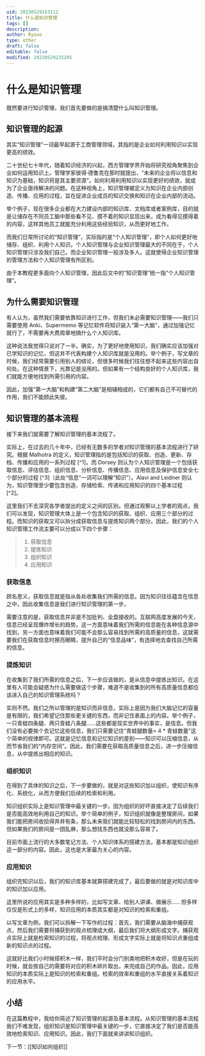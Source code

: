 ```yaml
---
uid: 20230529153112
title: 什么是知识管理
tags: []
description: 
author: Ryooo
type: other
draft: false
editable: false
modified: 20230529225205
---
```


# 什么是知识管理

既然要进行知识管理，我们首先要做的是搞清楚什么叫知识管理。

## 知识管理的起源

其实“知识管理”一词最早起源于工商管理领域，其指的是企业如何利用知识以实现更高的绩效。

二十世纪七十年代，随着知识经济的兴起，西方管理学界开始将研究视角聚焦到企业如何运用知识上。管理学家彼得·德鲁克在那时就提出，“未来的企业将以信息和知识为基础，知识将是其主要资源”。如何利用利用知识以实现更好的绩效，就成为了企业亟待解决的问题。在这种视角上，知识管理被定义为知识在企业内部创造、传播、应用的过程，旨在促进企业成员的知识交换和知识在企业内部的流动。

举个例子，现在很多企业都在大力建设内部的知识库、文档库或者案例库，目的就是让储存在不同员工脑中那些看不见、摸不着的知识显现出来，成为看得见摸得着的内容，这样其他员工就能充分利用这些经验知识，从而更好地工作。

而我们日常所讨论的“知识管理”，实际指的是“个人知识管理”，即个人如何更好地储存、组织、利用个人知识。个人知识管理与企业知识管理最大的不同在于，个人知识管理只涉及我们自己，而企业知识管理一般涉及多人。这就使得企业知识管理的管理方法和个人知识管理有所区别。

由于本教程更多面向个人知识管理，因此后文中的“知识管理”统一指“个人知识管理”。

## 为什么需要知识管理

有人认为，虽然我们需要依靠知识进行工作，但我们未必需要知识管理——我们只需要使用 Anki、Supermemo 等记忆软件将知识装入“第一大脑”，通过加强记忆就行了，不需要再大费周章地搞什么个人知识库。

这种说法我觉得只说对了一半。确实，为了更好地使用知识，我们确实应该加强对已学知识的记忆，但这并不代表构建个人知识库就是没用的。举个例子，写文章的时候，我们经常需要引用别人的结论，但很多时候我们往往想不起来这些内容出自何处。在这种情景下，光靠记是没用的。但如果有一个结构良好的个人知识库，我们就能方便地找到所需引用的内容。

因此，加强“第一大脑”和构建“第二大脑”是相辅相成的，它们都有自己不可替代的作用，我们不能顾此失彼。

## 知识管理的基本流程

接下来我们就需要了解知识管理的基本流程了。

实际上，在过去的几十年中，已经有无数多的学者对知识管理的基本流程进行了研究。根据 Malhotra 的定义，知识管理指的是包括知识的获取、创造、更新、存档、传播和应用的一系列过程 [^1]。而 Dorsey 则认为个人知识管理是一个包括获取信息、评估信息、组织信息、分析信息、传播信息、应用信息及保护信息安全七个部分的过程 [^3]（此处“信息”一词可以理解“知识”）。Alavi and Leidner 则认为，知识管理至少要包含创造、存储检索、传递和应用知识的四个基本过程 [^2]。

这里我们不去深究各学者提出的定义之间的区别。但通过观察以上学者的观点，我们可以发现，知识管理大体上是一个包含知识的获取、组织、应用三个部分的过程。而知识的获取又可以拆分成获取信息与提炼知识两个部分。因此，我们的个人知识管理工作流主要可以分成以下四个步骤：

> 1. 获取信息
> 2. 提炼知识
> 3. 组织知识
> 4. 应用知识

### 获取信息

顾名思义，获取信息就是指从各处收集我们所需的信息。因为知识往往蕴含在信息之中，因此收集信息是我们进行知识管理的第一步。

需要注意的是，获取信息并非是不加批判、全盘接收的。互联网高度发展的今天，信息已经呈现爆炸增长的趋势。这一方面意味着我们所需的信息能在各种信息源中找到，另一方面也意味着我们可能不会那么容易找到所需的高质量的信息。这就需要我们在获取信息时擦亮眼睛，提升自己的“信息品味”，有选择地去查找自己所需的信息。

### 提炼知识

在收集到了我们所需的信息之后，下一步应该做的，是从信息中提炼出知识。在这里有人可能会疑惑为什么需要做这个步骤，难道不是收集到的所有高质量信息都应该进入自己的知识管理系统吗？

实则不然。我们之所以管理的是知识而非信息，实际上是因为我们大脑记忆的容量是有限的，我们希望记住那些更关键的东西，而非记住表面上的内容。举个例子，一只青蛙四条腿、两只青蛙八条腿……这些都是现实世界中的事实，是信息。但我们没有必要挨个去记忆这些信息，我们只需要记住“青蛙腿数量= 4 * 青蛙数量”这个简单的规律即可。这就是记忆信息和记忆知识的差别——知识可以压缩信息，从而节省我们的“内存空间”。因此，我们需要在获取高质量信息之后，进一步压缩信息，从中提炼出相应的知识。

### 组织知识

在得到了具体的知识之后，下一步要做的，就是对这些知识加以组织，使知识有序化、系统化，从而方便我们后续的检索和利用。

知识组织实际上是知识管理中最关键的一步。因为组织的好坏直接决定了后续我们是否能高效地利用自己的知识。举个简单的例子，知识组织就像是整理房间，如果我们能把房间收拾得井井有条，那么未来我们就能比较轻松的找到房间内的东西。但如果我们的房间是一团乱麻，那么想找东西也就没那么容易了。

目前市面上流行的大多数笔记方法、个人知识体系的搭建方法，基本都是知识组织这一部分的内容。因此，这也是大家最为关心的内容。

### 应用知识

组织完知识以后，我们的知识库基本就算搭建完成了，最后要做的就是对知识库中的知识加以应用。

这里所说的应用其实是多种多样的，比如写文章、给别人讲课、做展示……但多样仅仅是形式上的多样，知识应用的本质其实都是对知识的检索和重组。

以写文章为例，我们可以拆解一下写作的过程：首先，我们需要从脑海中捕获观点，然后我们需要将捕获到的观点梳理成大纲，最后我们将大纲形成文字。捕获观点实际上就是检索知识的过程，将观点梳理、形成文字实际上就是将知识点重组成新的知识点的过程。

这就好比我们小时候搭积木一样，我们平时会分门别类地把积木收好，但是在玩的时候，就会按自己的需要将对应的积木碎片取出，来完成自己的作品。因此，应用知识的本质实际上是知识的检索和重组。检索的效率和重组的水平直接关系着知识的应用水平。

## 小结

在这篇教程中，我给你简述了知识管理的起源及基本流程。从知识管理的基本流程我们不难发现，组织知识是知识管理中最关键的一步，它直接决定了我们是否能高效地检索知识、应用知识。因此，我们下面就来讲讲知识组织。

下一节：[[知识如何组织]]
